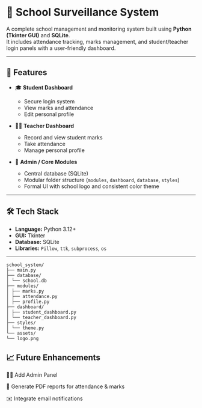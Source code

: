 # 🏫 School Surveillance System

A complete school management and monitoring system built using **Python (Tkinter GUI)** and **SQLite**.  
It includes attendance tracking, marks management, and student/teacher login panels with a user-friendly dashboard.

---

## 🚀 Features

- 🎓 **Student Dashboard**
  - Secure login system  
  - View marks and attendance  
  - Edit personal profile  

- 👩‍🏫 **Teacher Dashboard**
  - Record and view student marks  
  - Take attendance  
  - Manage personal profile  

- 🧩 **Admin / Core Modules**
  - Central database (SQLite)  
  - Modular folder structure (`modules`, `dashboard`, `database`, `styles`)  
  - Formal UI with school logo and consistent color theme  

---

## 🛠️ Tech Stack

- **Language:** Python 3.12+
- **GUI:** Tkinter  
- **Database:** SQLite  
- **Libraries:** `Pillow`, `ttk`, `subprocess`, `os`

---
```
school_system/
├── main.py
├── database/
│ └── school.db
├── modules/
│ ├── marks.py
│ ├── attendance.py
│ ├── profile.py
├── dashboard/
│ ├── student_dashboard.py
│ └── teacher_dashboard.py
├── styles/
│ └── theme.py
└── assets/
└── logo.png
```



## 📈 Future Enhancements

🧑‍💼 Add Admin Panel

🧾 Generate PDF reports for attendance & marks

✉️ Integrate email notifications


